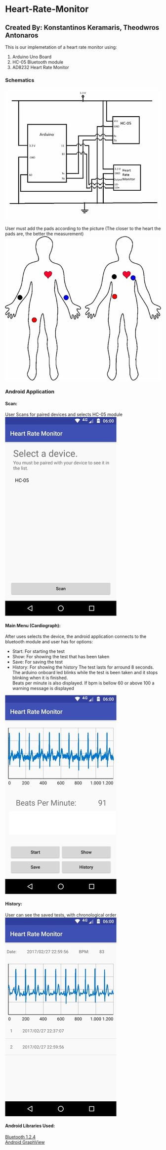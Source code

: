 # Heart-Rate-Monitor
## Created By: Konstantinos Keramaris, Theodwros Antonaros

This is our implemetation of a heart rate monitor using:
1. Arduino Uno Board
2. HC-05 Bluetooth module
3. AD8232 Heart Rate Monitor

### Schematics
![schematics](images/Schematics.png)

User must add the pads according to the picture
(The closer to the heart the pads are, the better the measurement)
![body](/images/Body.jpg)
### Android Application
#### Scan:
User Scans for paired devices and selects HC-05 module <br />
![scan](/images/Scan.jpg)
#### Main Menu (Cardiograph): <br />
After uses selects the device, the android application connects to the bluetooth module and user has for options: <br />
* Start: For starting the test
* Show: For showing the test that has been taken
* Save: For saving the test
* History: For showing the history
The test lasts for arround 8 seconds. The arduino onboard led blinks while the test is been taken and it stops blinking when it is finished. <br />
Beats per minute is also displayed. If bpm is bellow 60 or above 100 a warning message is displayed

![mainMenu](/images/MainMenu.jpg) <br />
#### History: <br />
User can see the saved tests, with chronological order <br />
![history](/images/History.jpg) <br />
#### Android Libraries Used: <br />
[Bluetooth 1.2.4](https://github.com/omaflak/Bluetooth-Library) <br />
[Android GraphView](http://www.android-graphview.org/)

